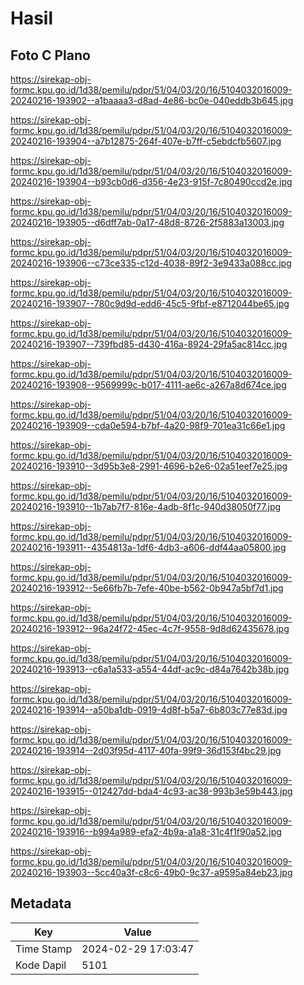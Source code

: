 # Hasil

## Foto C Plano

https://sirekap-obj-formc.kpu.go.id/1d38/pemilu/pdpr/51/04/03/20/16/5104032016009-20240216-193902--a1baaaa3-d8ad-4e86-bc0e-040eddb3b645.jpg

https://sirekap-obj-formc.kpu.go.id/1d38/pemilu/pdpr/51/04/03/20/16/5104032016009-20240216-193904--a7b12875-264f-407e-b7ff-c5ebdcfb5607.jpg

https://sirekap-obj-formc.kpu.go.id/1d38/pemilu/pdpr/51/04/03/20/16/5104032016009-20240216-193904--b93cb0d6-d356-4e23-915f-7c80490ccd2e.jpg

https://sirekap-obj-formc.kpu.go.id/1d38/pemilu/pdpr/51/04/03/20/16/5104032016009-20240216-193905--d6dff7ab-0a17-48d8-8726-2f5883a13003.jpg

https://sirekap-obj-formc.kpu.go.id/1d38/pemilu/pdpr/51/04/03/20/16/5104032016009-20240216-193906--c73ce335-c12d-4038-89f2-3e9433a088cc.jpg

https://sirekap-obj-formc.kpu.go.id/1d38/pemilu/pdpr/51/04/03/20/16/5104032016009-20240216-193907--780c9d9d-edd6-45c5-9fbf-e8712044be65.jpg

https://sirekap-obj-formc.kpu.go.id/1d38/pemilu/pdpr/51/04/03/20/16/5104032016009-20240216-193907--739fbd85-d430-416a-8924-29fa5ac814cc.jpg

https://sirekap-obj-formc.kpu.go.id/1d38/pemilu/pdpr/51/04/03/20/16/5104032016009-20240216-193908--9569999c-b017-4111-ae6c-a267a8d674ce.jpg

https://sirekap-obj-formc.kpu.go.id/1d38/pemilu/pdpr/51/04/03/20/16/5104032016009-20240216-193909--cda0e594-b7bf-4a20-98f9-701ea31c66e1.jpg

https://sirekap-obj-formc.kpu.go.id/1d38/pemilu/pdpr/51/04/03/20/16/5104032016009-20240216-193910--3d95b3e8-2991-4696-b2e6-02a51eef7e25.jpg

https://sirekap-obj-formc.kpu.go.id/1d38/pemilu/pdpr/51/04/03/20/16/5104032016009-20240216-193910--1b7ab7f7-816e-4adb-8f1c-940d38050f77.jpg

https://sirekap-obj-formc.kpu.go.id/1d38/pemilu/pdpr/51/04/03/20/16/5104032016009-20240216-193911--4354813a-1df6-4db3-a606-ddf44aa05800.jpg

https://sirekap-obj-formc.kpu.go.id/1d38/pemilu/pdpr/51/04/03/20/16/5104032016009-20240216-193912--5e66fb7b-7efe-40be-b562-0b947a5bf7d1.jpg

https://sirekap-obj-formc.kpu.go.id/1d38/pemilu/pdpr/51/04/03/20/16/5104032016009-20240216-193912--96a24f72-45ec-4c7f-9558-9d8d62435678.jpg

https://sirekap-obj-formc.kpu.go.id/1d38/pemilu/pdpr/51/04/03/20/16/5104032016009-20240216-193913--c6a1a533-a554-44df-ac9c-d84a7642b38b.jpg

https://sirekap-obj-formc.kpu.go.id/1d38/pemilu/pdpr/51/04/03/20/16/5104032016009-20240216-193914--a50ba1db-0919-4d8f-b5a7-6b803c77e83d.jpg

https://sirekap-obj-formc.kpu.go.id/1d38/pemilu/pdpr/51/04/03/20/16/5104032016009-20240216-193914--2d03f95d-4117-40fa-99f9-36d153f4bc29.jpg

https://sirekap-obj-formc.kpu.go.id/1d38/pemilu/pdpr/51/04/03/20/16/5104032016009-20240216-193915--012427dd-bda4-4c93-ac38-993b3e59b443.jpg

https://sirekap-obj-formc.kpu.go.id/1d38/pemilu/pdpr/51/04/03/20/16/5104032016009-20240216-193916--b994a989-efa2-4b9a-a1a8-31c4f1f90a52.jpg

https://sirekap-obj-formc.kpu.go.id/1d38/pemilu/pdpr/51/04/03/20/16/5104032016009-20240216-193903--5cc40a3f-c8c6-49b0-9c37-a9595a84eb23.jpg


## Metadata

| Key        | Value               |
| ---------- | ------------------- |
| Time Stamp | 2024-02-29 17:03:47 |
| Kode Dapil | 5101                |



